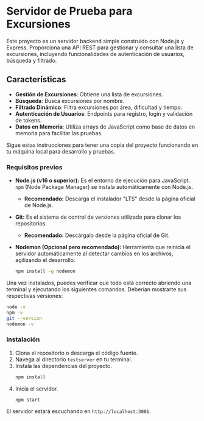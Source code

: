 # Servidor de Prueba para Excursiones

Este proyecto es un servidor backend simple construido con Node.js y Express. Proporciona una API REST para gestionar y consultar una lista de excursiones, incluyendo funcionalidades de autenticación de usuarios, búsqueda y filtrado.

## Características

- **Gestión de Excursiones**: Obtiene una lista de excursiones.
- **Búsqueda**: Busca excursiones por nombre.
- **Filtrado Dinámico**: Filtra excursiones por área, dificultad y tiempo.
- **Autenticación de Usuarios**: Endpoints para registro, login y validación de tokens.
- **Datos en Memoria**: Utiliza arrays de JavaScript como base de datos en memoria para facilitar las pruebas.

Sigue estas instrucciones para tener una copia del proyecto funcionando en tu máquina local para desarrollo y pruebas.

### Requisitos previos

- **Node.js (v16 o superior):** Es el entorno de ejecución para JavaScript. `npm` (Node Package Manager) se instala automáticamente con Node.js.

  - **Recomendado:** Descarga el instalador "LTS" desde la página oficial de Node.js.

- **Git:** Es el sistema de control de versiones utilizado para clonar los repositorios.

  - **Recomendado:** Descárgalo desde la página oficial de Git.

- **Nodemon (Opcional pero recomendado):** Herramienta que reinicia el servidor automáticamente al detectar cambios en los archivos, agilizando el desarrollo.
  ```bash
  npm install -g nodemon
  ```

Una vez instalados, puedes verificar que todo está correcto abriendo una terminal y ejecutando los siguientes comandos. Deberían mostrarte sus respectivas versiones:

```bash
node -v
npm -v
git --version
nodemon -v
```

### Instalación

1.  Clona el repositorio o descarga el código fuente.
2.  Navega al directorio `testserver` en tu terminal.
3.  Instala las dependencias del proyecto.
    ```bash
    npm install
    ```
4.  Inicia el servidor.
    ```bash
    npm start
    ```

El servidor estará escuchando en `http://localhost:3001`.
